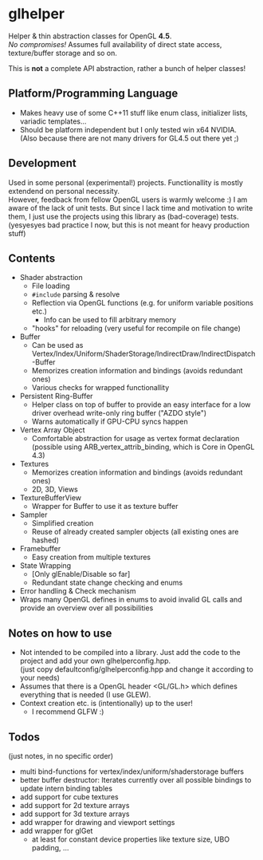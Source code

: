 glhelper
========

Helper &amp; thin abstraction classes for OpenGL **4.5**.  
_No compromises!_ Assumes full availability of direct state access, texture/buffer storage and so on.

This is **not** a complete API abstraction, rather a bunch of helper classes!

Platform/Programming Language
--------
* Makes heavy use of some C++11 stuff like enum class, initializer lists, variadic templates...
* Should be platform independent but I only tested win x64 NVIDIA.  
(Also because there are not many drivers for GL4.5 out there yet ;)

Development
--------
Used in some personal (experimental!) projects. Functionallity is mostly extendend on personal necessity.  
However, feedback from fellow OpenGL users is warmly welcome :) 
I am aware of the lack of unit tests. But since I lack time and motivation to write them, I just use the projects using this library as (bad-coverage) tests. (yesyesyes bad practice I now, but this is not meant for heavy production stuff)

Contents
--------
* Shader abstraction
  * File loading
  * `#include` parsing & resolve
  * Reflection via OpenGL functions (e.g. for uniform variable positions etc.)
    * Info can be used to fill arbitrary memory
  * "hooks" for reloading (very useful for recompile on file change)
* Buffer
  * Can be used as Vertex/Index/Uniform/ShaderStorage/IndirectDraw/IndirectDispatch -Buffer
  * Memorizes creation information and bindings (avoids redundant ones)
  * Various checks for wrapped functionallity
* Persistent Ring-Buffer 
  * Helper class on top of buffer to provide an easy interface for a low driver overhead write-only ring buffer ("AZDO style")
  * Warns automatically if GPU-CPU syncs happen
* Vertex Array Object
  * Comfortable abstraction for usage as vertex format declaration  
    (possible using ARB_vertex_attrib_binding, which is Core in OpenGL 4.3)
* Textures
  * Memorizes creation information and bindings (avoids redundant ones)
  * 2D, 3D, Views
* TextureBufferView
  * Wrapper for Buffer to use it as texture buffer
* Sampler
  * Simplified creation
  * Reuse of already created sampler objects (all existing ones are hashed)
* Framebuffer
  * Easy creation from multiple textures
* State Wrapping
  * [Only glEnable/Disable so far]
  * Redundant state change checking and enums
* Error handling & Check mechanism
* Wraps many OpenGL defines in enums to avoid invalid GL calls and provide an overview over all possibilities

Notes on how to use
--------
* Not intended to be compiled into a library. Just add the code to the project and add your own glhelperconfig.hpp.  
(just copy defaultconfig/glhelperconfig.hpp and change it according to your needs)  
* Assumes that there is a OpenGL header <GL/GL.h> which defines everything that is needed (I use GLEW).  
* Context creation etc. is (intentionally) up to the user!
  * I recommend GLFW :)
 
Todos
--------
(just notes, in no specific order)
* multi bind-functions for vertex/index/uniform/shaderstorage buffers
* better buffer destructor: Iterates currently over all possible bindings to update intern binding tables
* add support for cube textures
* add support for 2d texture arrays
* add support for 3d texture arrays
* add wrapper for drawing and viewport settings
* add wrapper for glGet
  * at least for constant device properties like texture size, UBO padding, ...
